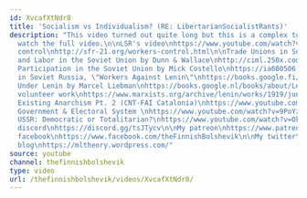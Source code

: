 ```yaml
---
id: XvcafXtNdr8
title: 'Socialism vs Individualism? (RE: LibertarianSocialistRants)'
description: "This video turned out quite long but this is a complex topic. Please
  watch the full video.\n\nLSR's video\nhttps://www.youtube.com/watch?v=sD3W9Yj-QO4\n\nWorker
  control\nhttp://sfr-21.org/workers-control.html\n\nTrade Unions in Soviet Russia\nhttps://books.google.nl/books/about/Trade_unions_in_Soviet_Russia.html?id=V2YfAAAAMAAJ&redir_esc=y&hl=nl\n\nLife
  and Labor in the Soviet Union by Dunn & Wallace\nhttp://ciml.250x.com/archive/ussr/english/1937_life_and_labor_in_the_soviet_union.pdf\n\nWorkers'
  Participation in the Soviet Union by Mick Costello\nhttps://ia600506.us.archive.org/1/items/WorkersParticipationInTheSovietUnion/Workers%20Participation%20in%20the%20Soviet%20Union.pdf\n\nStrikes
  in Soviet Russia, \"Workers Against Lenin\"\nhttps://books.google.fi/books?id=jDhNb3EDSNoC&pg=PA69&lpg=PA69&dq=lenin+higher+pay+striking+workers&source=bl&ots=Wy0oKYrU4i&sig=RF8EFmwwD8JTZj8cejxlQiMRiPQ&hl=en&sa=X&ved=2ahUKEwi4qqeIiKjdAhWFiiwKHRvyABE4ChDoATACegQIBxAB#v=onepage&q=lenin%20higher%20pay%20striking%20workers&f=false\n\nLeninism
  Under Lenin by Marcel Liebman\nhttps://books.google.nl/books/about/Leninism_Under_Lenin.html?id=OQjzAAAAMAAJ&redir_esc=y\n\nSubbotniks,
  volunteer work\nhttps://www.marxists.org/archive/lenin/works/1919/jun/19.htm\n\nActually
  Existing Anarchism Pt. 2 (CNT-FAI Catalonia)\nhttps://www.youtube.com/watch?v=3ufTFRGPrCM\n\nSoviet
  Government & Electoral System \nhttps://www.youtube.com/watch?v=9PoYzPfguJc\n\nThe
  USSR: Democratic or Totalitarian?\nhttps://www.youtube.com/watch?v=Okz2YMW1AwY\n\n__________________________\n\nMy
  discord\nhttps://discord.gg/tsJTycv\n\nMy patreon\nhttps://www.patreon.com/TheFinnishBolshevik\n\nMy
  facebook\nhttps://www.facebook.com/theFinnishBolshevik\n\nMy twitter\nhttps://twitter.com/FinnBolshevik\n\nMy
  blog\nhttps://mltheory.wordpress.com/"
source: youtube
channel: thefinnishbolshevik
type: video
url: /thefinnishbolshevik/videos/XvcafXtNdr8/
---
```


